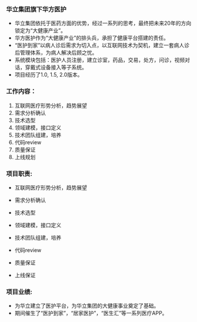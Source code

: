 ### 华立集团旗下华方医护
* 华立集团依托于医药方面的优势，经过一系列的思考，最终把未来20年的方向锁定为“大健康产业”。
* 华方医护作为“大健康产业”的排头兵，承担了健康平台搭建的责任。
* “医护到家”以病人诊后需求为切入点，以互联网技术为契机，建立一套病人诊后管理体系，为病人解决后顾之忧。
* 系统模块包括：医护人员注册，建立诊室，药品，交易，处方，问诊，视频对话，穿戴式设备接入等子系统。
* 项目经历了1.0, 1.5, 2.0版本。

### 工作内容：
1. 互联网医疗形势分析，趋势展望
2. 需求分析确认
3. 技术选型
4. 领域建模，接口定义
5. 技术团队组建，培养
6. 代码review
7. 质量保证
8. 上线规划

### 项目职责: 
* 互联网医疗形势分析，趋势展望
* 需求分析确认
* 技术选型
* 领域建模，接口定义
* 技术团队组建，培养
* 代码review


* 质量保证
* 上线保证

### 项目业绩:  
* 为华立建立了医护平台，为华立集团的大健康事业奠定了基础。
* 期间催生了“医护到家”，“居家医护”，“医生汇”等一系列医疗APP。

